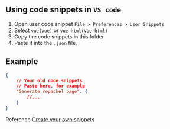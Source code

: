 ## Using code snippets in `VS code`

1. Open user code snippet `File > Preferences > User Snippets`
2. Select `vue(Vue)` or `vue-html(Vue-html)`
3. Copy the code snippets in this folder
4. Paste it into the `.json` file.

## Example

```json
{
    // Your old code snippets
    // Paste here, for example
    "Generate repackel page": {
        //...
    }
}

```

Reference [Create your own snippets](https://code.visualstudio.com/docs/editor/userdefinedsnippets#_create-your-own-snippets)

